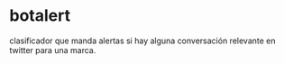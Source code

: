 # botalert
clasificador que manda alertas si hay alguna conversación relevante en twitter para una marca.
